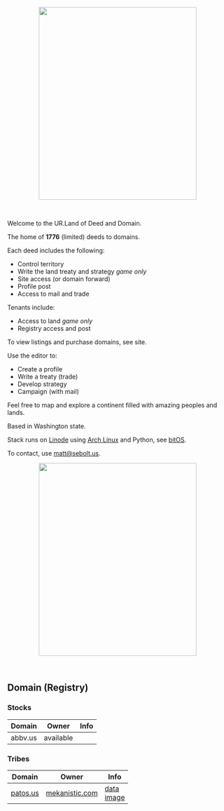 
<p align="center">
  <img src="https://raw.githubusercontent.com/nfnth/nfnth/main/res/bird.png" width="360" height="440" /></p>

<br/>

Welcome to the UR.Land of Deed and Domain.

The home of **1776** (limited) deeds to domains. 

Each deed includes the following:

- Control territory
- Write the land treaty and strategy *game only*
- Site access (or domain forward)
- Profile post
- Access to mail and trade

Tenants include:

- Access to land *game only*
- Registry access and post

To view listings and purchase domains, see site.

Use the editor to:

- Create a profile
- Write a treaty (trade)
- Develop strategy
- Campaign (with mail)

Feel free to map and explore a continent filled with amazing peoples and lands. 

Based in Washington state. 

Stack runs on [Linode]() using [Arch Linux]() and Python, see [bitOS]().
 
To contact, use matt@sebolt.us.

<p align="center">
  <img src="https://github.com/nfnth/nfnth/raw/main/res/coat_arms.png" width="360" height="440" /></p>

<br/>

## Domain (Registry)

### Stocks

|Domain|Owner|Info|
|-|-|-|
|abbv.us|available||

### Tribes

|Domain|Owner|Info|
|-|-|-|
|[patos.us]()|[mekanistic.com]()|[data]()<br/>[image](shutterstock_1312119701.jpg)|
